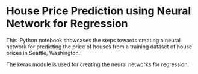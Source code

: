 # House Price Prediction using Neural Network for Regression

This iPython notebook showcases the steps towards creating a neural network for predicting the price of houses from a training dataset of house prices in Seattle, Washington.

The keras module is used for creating the neural networks for regression.

